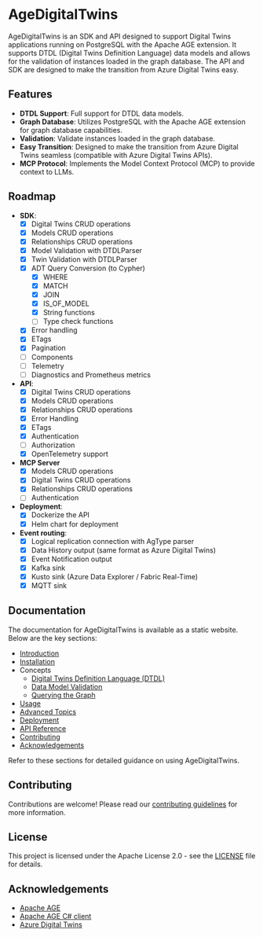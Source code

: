 # AgeDigitalTwins

AgeDigitalTwins is an SDK and API designed to support Digital Twins applications running on PostgreSQL with the Apache AGE extension. It supports DTDL (Digital Twins Definition Language) data models and allows for the validation of instances loaded in the graph database. The API and SDK are designed to make the transition from Azure Digital Twins easy.

## Features

- **DTDL Support**: Full support for DTDL data models.
- **Graph Database**: Utilizes PostgreSQL with the Apache AGE extension for graph database capabilities.
- **Validation**: Validate instances loaded in the graph database.
- **Easy Transition**: Designed to make the transition from Azure Digital Twins seamless (compatible with Azure Digital Twins APIs).
- **MCP Protocol**: Implements the Model Context Protocol (MCP) to provide context to LLMs.

## Roadmap

- **SDK**:
  - [x] Digital Twins CRUD operations
  - [x] Models CRUD operations
  - [x] Relationships CRUD operations
  - [x] Model Validation with DTDLParser
  - [x] Twin Validation with DTDLParser
  - [x] ADT Query Conversion (to Cypher)
    - [x] WHERE
    - [x] MATCH
    - [x] JOIN
    - [x] IS_OF_MODEL
    - [x] String functions
    - [ ] Type check functions
  - [x] Error handling
  - [x] ETags
  - [x] Pagination
  - [ ] Components
  - [ ] Telemetry
  - [ ] Diagnostics and Prometheus metrics
- **API**:
  - [x] Digital Twins CRUD operations
  - [x] Models CRUD operations
  - [x] Relationships CRUD operations
  - [x] Error Handling
  - [x] ETags
  - [x] Authentication
  - [ ] Authorization
  - [x] OpenTelemetry support
- **MCP Server**
  - [x] Models CRUD operations
  - [x] Digital Twins CRUD operations
  - [x] Relationships CRUD operations
  - [ ] Authentication
- **Deployment**:
  - [x] Dockerize the API
  - [x] Helm chart for deployment
- **Event routing**:
  - [x] Logical replication connection with AgType parser
  - [x] Data History output (same format as Azure Digital Twins)
  - [x] Event Notification output
  - [x] Kafka sink
  - [x] Kusto sink (Azure Data Explorer / Fabric Real-Time)
  - [x] MQTT sink

## Documentation

The documentation for AgeDigitalTwins is available as a static website. Below are the key sections:

- [Introduction](docs/introduction.md)
- [Installation](docs/installation.md)
- Concepts
  - [Digital Twins Definition Language (DTDL)](docs/concepts-dtdl.md)
  - [Data Model Validation](docs/concepts-validation.md)
  - [Querying the Graph](docs/concepts-querying.md)
- [Usage](docs/usage.md)
- [Advanced Topics](docs/advanced-topics.md)
- [Deployment](docs/deployment.md)
- [API Reference](docs/api-reference.md)
- [Contributing](docs/contributing.md)
- [Acknowledgements](docs/acknowledgements.md)

Refer to these sections for detailed guidance on using AgeDigitalTwins.

## Contributing

Contributions are welcome! Please read our [contributing guidelines](CONTRIBUTING.md) for more information.

## License

This project is licensed under the Apache License 2.0 - see the [LICENSE](LICENSE) file for details.

## Acknowledgements

- [Apache AGE](https://age.apache.org/)
- [Apache AGE C# client](https://github.com/Allison-E/pg-age)
- [Azure Digital Twins](https://azure.microsoft.com/en-us/services/digital-twins/)
